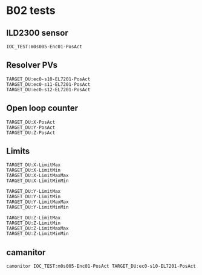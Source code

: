 # B02 tests

## ILD2300 sensor
```
IOC_TEST:m0s005-Enc01-PosAct
```

## Resolver PVs
```
TARGET_DU:ec0-s10-EL7201-PosAct
TARGET_DU:ec0-s11-EL7201-PosAct
TARGET_DU:ec0-s12-EL7201-PosAct
```

## Open loop counter
```
TARGET_DU:X-PosAct
TARGET_DU:Y-PosAct
TARGET_DU:Z-PosAct
```

## Limits
```
TARGET_DU:X-LimitMax
TARGET_DU:X-LimitMin
TARGET_DU:X-LimitMaxMax
TARGET_DU:X-LimitMinMin

TARGET_DU:Y-LimitMax
TARGET_DU:Y-LimitMin
TARGET_DU:Y-LimitMaxMax
TARGET_DU:Y-LimitMinMin

TARGET_DU:Z-LimitMax
TARGET_DU:Z-LimitMin
TARGET_DU:Z-LimitMaxMax
TARGET_DU:Z-LimitMinMin
```

## camanitor
```
camonitor IOC_TEST:m0s005-Enc01-PosAct TARGET_DU:ec0-s10-EL7201-PosAct
```
